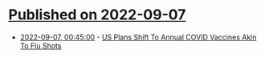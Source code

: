 # [Published on 2022-09-07](index.md)

* [2022-09-07, 00:45:00](https://science.slashdot.org/story/22/09/06/2257223/us-plans-shift-to-annual-covid-vaccines-akin-to-flu-shots?utm_source=rss1.0mainlinkanon&utm_medium=feed) - [US Plans Shift To Annual COVID Vaccines Akin To Flu Shots](https://science.slashdot.org/story/22/09/06/2257223/us-plans-shift-to-annual-covid-vaccines-akin-to-flu-shots?utm_source=rss1.0mainlinkanon&utm_medium=feed)
